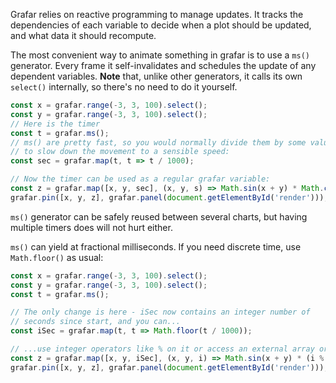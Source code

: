 Grafar relies on reactive programming to manage updates. It tracks the dependencies of each variable to decide when a plot should be updated, and what data it should recompute.

The most convenient way to animate something in grafar is to use a `ms()` generator. Every frame it self-invalidates and schedules the update of any dependent variables.  __Note__ that, unlike other generators, it calls its own `select()` internally, so there's no need to do it yourself.

```js
const x = grafar.range(-3, 3, 100).select();
const y = grafar.range(-3, 3, 100).select();
// Here is the timer
const t = grafar.ms();
// ms() are pretty fast, so you would normally divide them by some value
// to slow down the movement to a sensible speed:
const sec = grafar.map(t, t => t / 1000);

// Now the timer can be used as a regular grafar variable:
const z = grafar.map([x, y, sec], (x, y, s) => Math.sin(x + y) * Math.cos(s));
grafar.pin([x, y, z], grafar.panel(document.getElementById('render')));
```

`ms()` generator can be safely reused between several charts, but having multiple timers does will not hurt either.

`ms()` can yield at fractional milliseconds. If you need discrete time, use `Math.floor()` as usual:

```js
const x = grafar.range(-3, 3, 100).select();
const y = grafar.range(-3, 3, 100).select();
const t = grafar.ms();

// The only change is here - iSec now contains an integer number of
// seconds since start, and you can...
const iSec = grafar.map(t, t => Math.floor(t / 1000));

// ...use integer operators like % on it or access an external array or anything
const z = grafar.map([x, y, iSec], (x, y, i) => Math.sin(x + y) * (i % 2));
grafar.pin([x, y, z], grafar.panel(document.getElementById('render')));
```